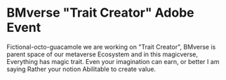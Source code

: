 # BMverse "Trait Creator" Adobe Event
Fictional-octo-guacamole
we are working on "Trait Creator",
BMverse is parent space of our metaverse Ecosystem and in this magicverse,
Everything has magic trait.
Even your imagination can earn, or better I am saying Rather your notion
Abilitable to create value.
